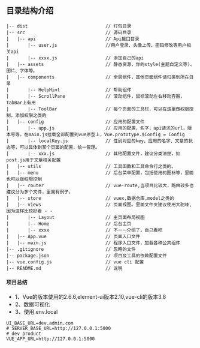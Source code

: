 
## 目录结构介绍 

	|-- dist                             // 打包目录
	|-- src                              // 源码目录
	|   |-- api                          // Api接口目录
	|       |-- user.js           	     //用户登录、头像上传、密码修改等用户相关api
	|       |-- xxxx.js           	     // 添加自己的api
	|   |-- assets                       // 静态资源，你的style(主题自定义等)、图片、字体等。
	|   |-- components                   // 全局组件，其他页面组件请归类到所在目录
	|       |-- HelpHint                 // 帮助组件
	|       |-- ScrollPane               // 滚动组件，鼠标滚动左右移动容器，TabBar上有用
	|       |-- ToolBar                  // 每个页面的工具栏，可以在这里做权限控制，添加权限之类的
	|   |-- config                       // 应用的配置文件
	|       |-- app.js                   // 应用的配置，名字，api请求的url，版本号等。在main.js挂载全部配置到vue原型上，Vue.prototype.$Config = Config
	|       |-- localKey.js              // 性别对应的key、应用的名字、文章的状态等，可以具体到某个页面的配置，统一管理。
	|       |-- xxx.js                   // 其他配置文件，建议分类清楚，如post.js用于文章相关配置
	|   |-- utils                        // 工具函数和工具命令行之类的。
	|   |-- menu                         // 后台菜单配置，包括使用的图标等，里面也可以做权限控制
	|   |-- router                       // vue-route,当项目比较大，路由较多也建议分为多个文件，里面有例子。
	|   |-- store                        // vuex,数据仓库,model之类的
	|   |-- views                        // 页面视图。里面文件夹建议使用大驼峰,因为这样比较好看 - -
	|       |-- Layout                   // 主页面布局视图
	|       |-- Home                     // 后台主页
	|       |-- xxxx                     // 不一一介绍了，自己看吧
	|   |-- App.vue                      // 页面入口文件
	|   |-- main.js                      // 程序入口文件，加载各种公共组件
	|-- .gitignore                       // 忽略的文件
	|-- package.json                     // 项目及工具的依赖配置文件
	|-- vue.config.js                    // vue cli 配置
	|-- README.md                        // 说明

#### 项目总结

+ 1、Vue的版本使用的2.6.6,element-ui版本2.10,vue-cli的版本3.8
+ 2、数据可视化
+ 3、使用.env.local
```
UI_BASE_URL=dev.admin.com
# SERVER_BASE_URL=http://127.0.0.1:5000
# dev product
VUE_APP_URL=http://127.0.0.1:5000
```
